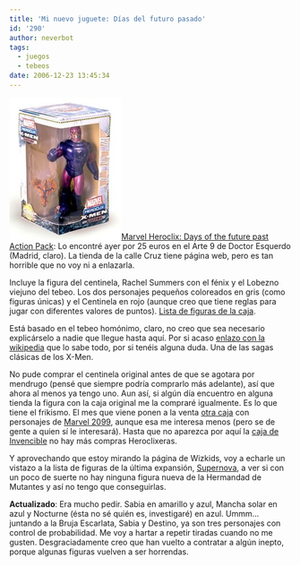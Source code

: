 ```yaml
---
title: 'Mi nuevo juguete: Días del futuro pasado'
id: '290'
author: neverbot
tags:
  - juegos
  - tebeos
date: 2006-12-23 13:45:34
---
```


[![Heroclix - Days of Future Past](./mi-nuevo-juguete-dias-del-futuro-pasado/Heroclix-DaysofFuturePast.jpg "Heroclix - Days of Future Past")Marvel Heroclix: Days of the future past Action Pack](http://www.wizkidsgames.com/heroclix/marvel/products.asp?cid=40852): Lo encontré ayer por 25 euros en el Arte 9 de Doctor Esquerdo (Madrid, claro). La tienda de la calle Cruz tiene página web, pero es tan horrible que no voy ni a enlazarla.

Incluye la figura del centinela, Rachel Summers con el fénix y el Lobezno viejuno del tebeo. Los dos personajes pequeños coloreados en gris (como figuras únicas) y el Centinela en rojo (aunque creo que tiene reglas para jugar con diferentes valores de puntos). [Lista de figuras de la caja](http://www.wizkidsgames.com/heroclix/marvel/figuregallery.asp?releaseid=88).

Está basado en el tebeo homónimo, claro, no creo que sea necesario explicárselo a nadie que llegue hasta aquí. Por si acaso [enlazo con la wikipedia](http://en.wikipedia.org/wiki/Days_of_Future_Past) que lo sabe todo, por si tenéis alguna duda. Una de las sagas clásicas de los X-Men.

No pude comprar el centinela original antes de que se agotara por mendrugo (pensé que siempre podría comprarlo más adelante), así que ahora al menos ya tengo uno. Aun así, si algún día encuentro en alguna tienda la figura con la caja original me la compraré igualmente. Es lo que tiene el frikismo. El mes que viene ponen a la venta [otra caja](http://www.wizkidsgames.com/heroclix/marvel/products.asp?cid=41118) con personajes de [Marvel 2099](http://en.wikipedia.org/wiki/Marvel_2099), aunque esa me interesa menos (pero se de gente a quien sí le interesará). Hasta que no aparezca por aquí la [caja de Invencible](http://www.wizkidsgames.com/heroclix/indy/figuregallery.asp?releaseid=75) no hay más compras Heroclixeras.

Y aprovechando que estoy mirando la página de Wizkids, voy a echarle un vistazo a la lista de figuras de la última expansión, [Supernova](http://www.wizkidsgames.com/heroclix/marvel/products.asp?cid=40853), a ver si con un poco de suerte no hay ninguna figura nueva de la Hermandad de Mutantes y así no tengo que conseguirlas.

**Actualizado**: Era mucho pedir. Sabia en amarillo y azul, Mancha solar en azul y Nocturne (ésta no sé quién es, investigaré) en azul. Ummm... juntando a la Bruja Escarlata, Sabia y Destino, ya son tres personajes con control de probabilidad. Me voy a hartar a repetir tiradas cuando no me gusten. Desgraciadamente creo que han vuelto a contratar a algún inepto, porque algunas figuras vuelven a ser horrendas.
